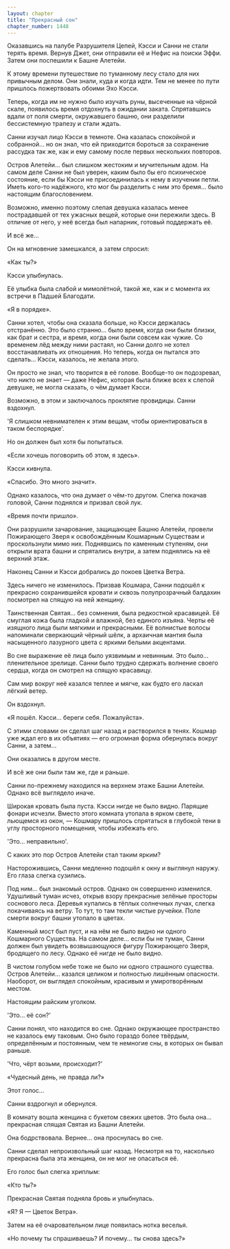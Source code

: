 ```yaml
---
layout: chapter
title: "Прекрасный сон"
chapter_number: 1448
---
```




Оказавшись на палубе Разрушителя Цепей, Кэсси и Санни не стали терять время. Вернув Джет, они отправили её и Нефис на поиски Эффи. Затем они поспешили к Башне Алетейи.

К этому времени путешествие по туманному лесу стало для них привычным делом. Они знали, куда и когда идти. Тем не менее по пути пришлось пожертвовать обоими Эхо Кэсси.

Теперь, когда им не нужно было изучать руны, высеченные на чёрной скале, появилось время отдохнуть в ожидании заката. Спрятавшись вдали от поля смерти, окружавшего башню, они разделили бессистемную трапезу и стали ждать.

Санни изучал лицо Кэсси в темноте. Она казалась спокойной и собранной... но он знал, что ей приходится бороться за сохранение рассудка так же, как и ему самому после первых нескольких повторов.

Остров Алетейи... был слишком жестоким и мучительным адом. На самом деле Санни не был уверен, каким было бы его психическое состояние, если бы Кэсси не присоединилась к нему в изучении петли. Иметь кого-то надёжного, кто мог бы разделить с ним это бремя... было настоящим благословением.

Возможно, именно поэтому слепая девушка казалась менее пострадавшей от тех ужасных вещей, которые они пережили здесь. В отличие от него, у неё всегда был напарник, готовый поддержать её.

И всё же...

Он на мгновение замешкался, а затем спросил:

«Как ты?»

Кэсси улыбнулась.

Её улыбка была слабой и мимолётной, такой же, как и с момента их встречи в Падшей Благодати.

«Я в порядке».

Санни хотел, чтобы она сказала больше, но Кэсси держалась отстранённо. Это было странно... было время, когда они были близки, как брат и сестра, и время, когда они были совсем как чужие. Со временем лёд между ними растаял, но Санни долго не хотел восстанавливать их отношения. Но теперь, когда он пытался это сделать... Кэсси, казалось, не желала этого.

Он просто не знал, что творится в её голове. Вообще-то он подозревал, что никто не знает — даже Нефис, которая была ближе всех к слепой девушке, не могла сказать, о чём думает Кэсси.

Возможно, в этом и заключалось проклятие провидицы. Санни вздохнул.

'Я слишком невнимателен к этим вещам, чтобы ориентироваться в таком беспорядке'.

Но он должен был хотя бы попытаться.

«Если хочешь поговорить об этом, я здесь».

Кэсси кивнула.

«Спасибо. Это много значит».

Однако казалось, что она думает о чём-то другом. Слегка покачав головой, Санни поднялся и призвал свой лук.

«Время почти пришло».

Они разрушили зачарование, защищающее Башню Алетейи, провели Пожирающего Зверя к освобождённым Кошмарным Существам и проскользнули мимо них. Поднявшись по каменным ступеням, они открыли врата башни и спрятались внутри, а затем поднялись на её верхний этаж.

Наконец Санни и Кэсси добрались до покоев Цветка Ветра.

Здесь ничего не изменилось. Призвав Кошмара, Санни подошёл к прекрасно сохранившейся кровати и сквозь полупрозрачный балдахин посмотрел на спящую на ней женщину.

Таинственная Святая... без сомнения, была редкостной красавицей. Её смуглая кожа была гладкой и влажной, без единого изъяна. Черты её изящного лица были мягкими и прекрасными. Её волнистые волосы напоминали сверкающий чёрный шёлк, а архаичная мантия была насыщенного лазурного цвета с яркими белыми акцентами.

Во сне выражение её лица было уязвимым и невинным. Это было... пленительное зрелище. Санни было трудно сдержать волнение своего сердца, когда он смотрел на спящую красавицу.

Сам мир вокруг неё казался теплее и мягче, как будто его ласкал лёгкий ветер.

Он вздохнул.

«Я пошёл. Кэсси... береги себя. Пожалуйста».

С этими словами он сделал шаг назад и растворился в тенях. Кошмар уже ждал его в их объятиях — его огромная форма обернулась вокруг Санни, а затем...

Они оказались в другом месте.

И всё же они были там же, где и раньше.

Санни по-прежнему находился на верхнем этаже Башни Алетейи. Однако всё выглядело иначе.

Широкая кровать была пуста. Кэсси нигде не было видно. Парящие фонари исчезли. Вместо этого комната утопала в ярком свете, льющемся из окон, — Кошмару пришлось спрятаться в глубокой тени в углу просторного помещения, чтобы избежать его.

'Это... неправильно'.

С каких это пор Остров Алетейи стал таким ярким?

Насторожившись, Санни медленно подошёл к окну и выглянул наружу. Его глаза слегка сузились.

Под ним... был знакомый остров. Однако он совершенно изменился. Удушливый туман исчез, открыв взору прекрасные зелёные просторы соснового леса. Деревья купались в тёплых солнечных лучах, слегка покачиваясь на ветру. То тут, то там текли чистые ручейки. Поле смерти вокруг башни утопало в цветах.

Каменный мост был пуст, и на нём не было видно ни одного Кошмарного Существа. На самом деле... если бы не туман, Санни должен был увидеть возвышающуюся фигуру Пожирающего Зверя, бродящего по лесу. Однако её нигде не было видно.

В чистом голубом небе тоже не было ни одного страшного существа. Остров Алетейи... казался целиком и полностью лишённым опасности. Наоборот, он выглядел спокойным, красивым и умиротворённым местом.

Настоящим райским уголком.

'Это... её сон?'

Санни понял, что находится во сне. Однако окружающее пространство не казалось ему таковым. Оно было гораздо более твёрдым, определённым и постоянным, чем те немногие сны, в которых он бывал раньше.

'Что, чёрт возьми, происходит?'

«Чудесный день, не правда ли?»

Этот голос...

Санни вздрогнул и обернулся.

В комнату вошла женщина с букетом свежих цветов. Это была она... прекрасная спящая Святая из Башни Алетейи.

Она бодрствовала. Вернее... она проснулась во сне.

Санни сделал непроизвольный шаг назад. Несмотря на то, насколько прекрасна была эта женщина, он не мог не опасаться её.

Его голос был слегка хриплым:

«Кто ты?»

Прекрасная Святая подняла бровь и улыбнулась.

«Я? Я — Цветок Ветра».

Затем на её очаровательном лице появилась нотка веселья.

«Но почему ты спрашиваешь? И почему... ты снова здесь?»


